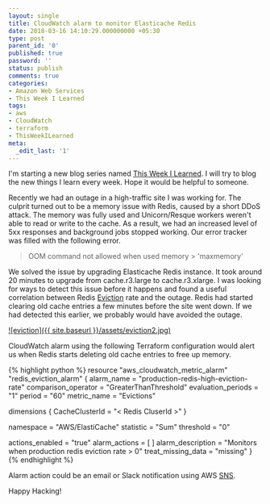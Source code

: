 ```yaml
---
layout: single
title: CloudWatch alarm to monitor Elasticache Redis
date: 2018-03-16 14:10:29.000000000 +05:30
type: post
parent_id: '0'
published: true
password: ''
status: publish
comments: true
categories:
- Amazon Web Services
- This Week I Learned
tags:
- aws
- CloudWatch
- terraform
- ThisWeekILearned
meta:
  _edit_last: '1'
---
```

I'm starting a new blog series named [This Week I Learned](http://blog.ershadk.com/categories/#this-week-i-learned/). I will try to blog the new things I learn every week. Hope it would be helpful to someone.

Recently we had an outage in a high-traffic site I was working for. The culprit turned out to be a memory issue with Redis, caused by a short DDoS attack. The memory was fully used and Unicorn/Resque workers weren't able to read or write to the cache. As a result, we had an increased level of 5xx responses and background jobs stopped working. Our error tracker was filled with the following error.


> OOM command not allowed when used memory > 'maxmemory'

We solved the issue by upgrading Elasticache Redis instance. It took around 20 minutes to upgrade from cache.r3.large to cache.r3.xlarge. I was looking for ways to detect this issue before it happens and found a useful correlation between Redis [Eviction](https://en.wikipedia.org/wiki/Cache_replacement_policies) rate and the outage. Redis had started clearing old cache entries a few minutes before the site went down. If we had detected this earlier, we probably would have avoided the outage.

[![eviction]({{ site.baseurl }}/assets/eviction2.jpg)](http://ershadk.com/blog/wp-content/uploads/2018/03/eviction2.jpg)

CloudWatch alarm using the following Terraform configuration would alert us when Redis starts deleting old cache entries to free up memory.

{% highlight python %}
resource "aws_cloudwatch_metric_alarm" "redis_eviction_alarm" {
  alarm_name          = "production-redis-high-eviction-rate"
  comparison_operator = "GreaterThanThreshold"
  evaluation_periods  = "1"
  period              = "60"
  metric_name         = "Evictions"

  dimensions {
    CacheClusterId = "< Redis CluserId >"
  }

  namespace = "AWS/ElastiCache"
  statistic = "Sum"
  threshold = "0"

  actions_enabled    = "true"
  alarm_actions      = [ <alarm action> ]
  alarm_description  = "Monitors when production redis eviction rate > 0"
  treat_missing_data = "missing"
}
{% endhighlight %}

Alarm action could be an email or Slack notification using AWS [SNS](https://aws.amazon.com/sns/).

Happy Hacking!
